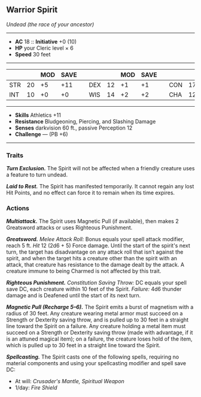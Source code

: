 ## Warrior Spirit
*Undead (the race of your ancestor)*
___
- **AC** 18   ::   **Initiative** +0 (10)
- **HP** your Cleric level × 6
- **Speed** 30 feet
___
|     |    | MOD | SAVE |   |     |    | MOD | SAVE |   |     |    | MOD | SAVE |
|-----|----|-----|------|---|-----|----|-----|------|---|-----|----|-----|------|
| STR | 20 | +5  | +11  |   | DEX | 12 | +1  | +1   |   | CON | 17 | +3  | +9   |
| INT | 10 | +0  | +0   |   | WIS | 14 | +2  | +2   |   | CHA | 12 | +1  | +1   |
___
- **Skills** Athletics +11
- **Resistance** Bludgeoning, Piercing, and Slashing Damage
- **Senses** darkvision 60 ft., passive Perception 12
- **Challenge** — (PB +6)
___
### Traits
***Turn Exclusion.*** The Spirit will not be affected when a friendly creature uses a feature to turn undead.

***Laid to Rest.*** The Spirit has manifested temporarily. It cannot regain any lost Hit Points, and no effect can force it to remain when its time expires.

### Actions
***Multiattack.*** The Spirit uses Magnetic Pull (if available), then makes 2 Greatsword attacks or uses Righteous Punishment.

***Greatsword.*** *Melee Attack Roll:* Bonus equals your spell attack modifier, reach 5 ft. *Hit* 12 (2d6 + 5) Force damage. Until the start of the spirit's next turn, the target has disadvantage on any attack roll that isn’t against the spirit, and when the target hits a creature other than the spirit with an attack, that creature has resistance to the damage dealt by the attack. A creature immune to being Charmed is not affected by this trait.

***Righteous Punishment.*** *Constitution Saving Throw:* DC equals your spell save DC, each creature within 10 feet of the Spirit. _Failure:_ 4d6 thunder damage and is Deafened until the start of its next turn.

***Magnetic Pull (Recharge 5–6).*** The Spirit emits a burst of magnetism with a radius of 30 feet. Any creature wearing metal armor must succeed on a Strength or Dexterity saving throw, and is pulled up to 30 feet in a straight line toward the Spirit on a failure. Any creature holding a metal item must succeed on a Strength or Dexterity saving throw (made with advantage, if it is an attuned magical item); on a failure, the creature loses hold of the item, which is pulled up to 30 feet in a straight line toward the Spirit.

***Spellcasting.*** The Spirit casts one of the following spells, requiring no material components and using your spellcasting modifier and spell save DC:
- At will: _Crusader's Mantle, Spiritual Weapon_
- 1/day: _Fire Shield_
